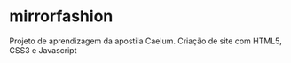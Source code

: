 # mirrorfashion
Projeto de aprendizagem da apostila Caelum. Criação de site com HTML5, CSS3 e Javascript
